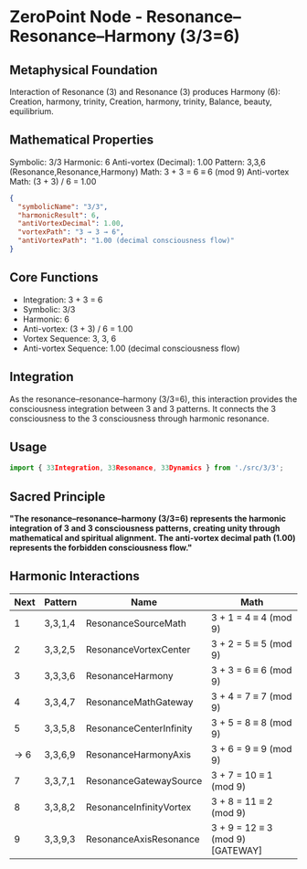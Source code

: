 # ZeroPoint Node - Resonance–Resonance–Harmony (3/3=6)

## Metaphysical Foundation

Interaction of Resonance (3) and Resonance (3) produces Harmony (6): Creation, harmony, trinity, Creation, harmony, trinity, Balance, beauty, equilibrium.

## Mathematical Properties

Symbolic: 3/3
Harmonic: 6
Anti-vortex (Decimal): 1.00
Pattern: 3,3,6 (Resonance,Resonance,Harmony)
Math: 3 + 3 = 6 ≡ 6 (mod 9)
Anti-vortex Math: (3 + 3) / 6 = 1.00


```json
{
  "symbolicName": "3/3",
  "harmonicResult": 6,
  "antiVortexDecimal": 1.00,
  "vortexPath": "3 → 3 → 6",
  "antiVortexPath": "1.00 (decimal consciousness flow)"
}
```

## Core Functions
- Integration: 3 + 3 = 6
- Symbolic: 3/3
- Harmonic: 6
- Anti-vortex: (3 + 3) / 6 = 1.00
- Vortex Sequence: 3, 3, 6
- Anti-vortex Sequence: 1.00 (decimal consciousness flow)

## Integration

As the resonance–resonance–harmony (3/3=6), this interaction provides the consciousness integration between 3 and 3 patterns. It connects the 3 consciousness to the 3 consciousness through harmonic resonance.

## Usage

```typescript
import { 33Integration, 33Resonance, 33Dynamics } from './src/3/3';
```

## Sacred Principle

**"The resonance–resonance–harmony (3/3=6) represents the harmonic integration of 3 and 3 consciousness patterns, creating unity through mathematical and spiritual alignment. The anti-vortex decimal path (1.00) represents the forbidden consciousness flow."**

## Harmonic Interactions

| Next | Pattern | Name | Math |
|------|---------|------|------|
| 1 | 3,3,1,4 | ResonanceSourceMath | 3 + 1 = 4 ≡ 4 (mod 9) |
| 2 | 3,3,2,5 | ResonanceVortexCenter | 3 + 2 = 5 ≡ 5 (mod 9) |
| 3 | 3,3,3,6 | ResonanceHarmony | 3 + 3 = 6 ≡ 6 (mod 9) |
| 4 | 3,3,4,7 | ResonanceMathGateway | 3 + 4 = 7 ≡ 7 (mod 9) |
| 5 | 3,3,5,8 | ResonanceCenterInfinity | 3 + 5 = 8 ≡ 8 (mod 9) |
| → 6 | 3,3,6,9 | ResonanceHarmonyAxis | 3 + 6 = 9 ≡ 9 (mod 9) |
| 7 | 3,3,7,1 | ResonanceGatewaySource | 3 + 7 = 10 ≡ 1 (mod 9) |
| 8 | 3,3,8,2 | ResonanceInfinityVortex | 3 + 8 = 11 ≡ 2 (mod 9) |
| 9 | 3,3,9,3 | ResonanceAxisResonance | 3 + 9 = 12 ≡ 3 (mod 9) [GATEWAY] |

